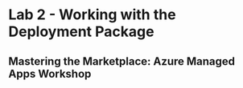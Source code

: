 # Lab 2 - Working with the Deployment Package

## Mastering the Marketplace: Azure Managed Apps Workshop